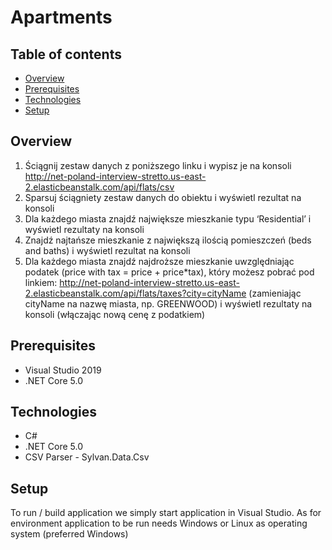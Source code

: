 ﻿# Apartments

## Table of contents
* [Overview](#overview)
* [Prerequisites](#prerequisites)
* [Technologies](#technologies)
* [Setup](#setup)

## Overview
1. Ściągnij zestaw danych z poniższego linku i wypisz je na konsoli
http://net-poland-interview-stretto.us-east-2.elasticbeanstalk.com/api/flats/csv
2. Sparsuj ściągniety zestaw danych do obiektu i wyświetl rezultat na konsoli
3. Dla każdego miasta znajdź największe mieszkanie typu ‘Residential’ i wyświetl rezultaty na konsoli
4. Znajdź najtańsze mieszkanie z największą ilością pomieszczeń (beds and baths) i wyświetl rezultat na konsoli
5. Dla każdego miasta znajdź najdroższe mieszkanie uwzględniając podatek (price with tax = price + price*tax), który możesz pobrać pod linkiem:
http://net-poland-interview-stretto.us-east-2.elasticbeanstalk.com/api/flats/taxes?city=cityName (zamieniając cityName na nazwę miasta, np. GREENWOOD) i wyświetl rezultaty na konsoli (włączając nową cenę z podatkiem)

## Prerequisites
* Visual Studio 2019
* .NET Core 5.0

## Technologies
* C#
* .NET Core 5.0
* CSV Parser - Sylvan.Data.Csv

## Setup
To run / build application we simply start application in Visual Studio. 
As for environment application to be run needs Windows or Linux as operating system (preferred Windows)